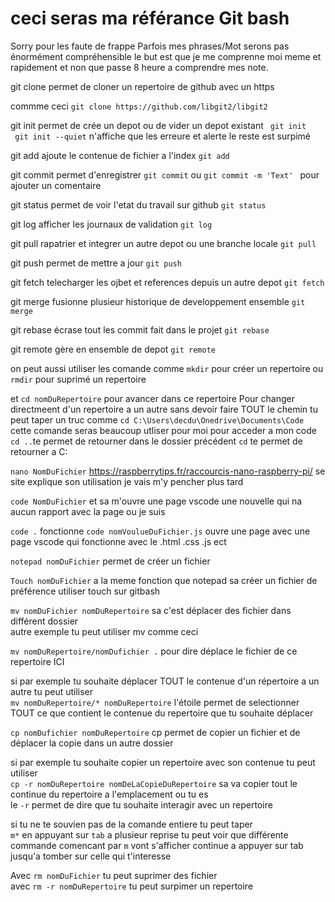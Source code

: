 # ceci seras ma référance Git bash

Sorry pour les faute de frappe Parfois mes phrases/Mot serons pas énormément compréhensible le but est que je me comprenne moi meme et rapidement et non que passe 8 heure a comprendre mes note.

git clone permet de cloner un repertoire de github avec un https 

commme ceci `git clone https://github.com/libgit2/libgit2`

git init permet de crée un depot ou de vider un depot existant 
 `` git init`` <br>
`` git init --quiet`` n'affiche que les erreure et alerte le reste est surpimé

 git add  ajoute le contenue de fichier a l'index 
 ``git add``

 git commit permet d'enregistrer 
 ``git commit`` ou ``git commit -m 'Text' `` pour ajouter un comentaire 

 git status permet de voir l'etat du travail sur github 
 ``git status``

 git log afficher les journaux de validation
 ``git log``

git pull rapatrier et integrer un autre depot ou une branche locale 
``git pull``

git push permet de mettre a jour 
``git push``

git fetch  telecharger les ojbet  et references depuis un autre depot
``git fetch``

git merge fusionne plusieur historique de developpement ensemble 
``git merge``

git rebase écrase tout les commit fait dans le projet 
``git rebase``

git remote gère en ensemble de depot 
``git remote ``

on peut aussi utiliser les comande comme 
``mkdir`` pour créer un repertoire 
ou ``rmdir`` pour suprimé un repertoire


et ``cd nomDuRepertoire`` pour avancer dans ce repertoire
Pour changer directmeent d'un repertoire a un autre sans devoir faire TOUT le chemin tu peut taper un truc comme 
``cd C:\Users\decdu\Onedrive\Documents\Code`` cette comande seras beaucoup utliser pour moi pour acceder a mon code 
``cd ..``te permet de retourner dans le dossier précédent 
``cd`` te permet de retourner a C:


``nano NomDuFichier`` <https://raspberrytips.fr/raccourcis-nano-raspberry-pi/> se site explique son utilisation je vais m'y pencher plus tard

``code NomDuFichier`` et sa m'ouvre une page vscode une nouvelle qui na aucun rapport avec la page ou je suis

``code .`` fonctionne 
``code nomVoulueDuFichier.js`` ouvre une page avec une page vscode qui fonctionne avec le .html .css .js ect

``notepad nomDuFichier`` permet de créer un fichier

``Touch nomDuFichier`` a la meme fonction que notepad sa créer un fichier de préférence utiliser touch sur gitbash

``mv nomDuFichier nomDuRepertoire`` sa c'est déplacer des fichier dans différent dossier  
autre exemple tu peut utiliser mv comme ceci 

``mv nomDuRepertoire/nomDufichier .`` pour dire déplace le fichier de ce repertoire ICI 

si par exemple tu souhaite déplacer TOUT le contenue d'un répertoire a un autre tu peut utiliser <br>
``mv nomDuRepertoire/* nomDuRepertoire`` l'étoile permet de selectionner TOUT ce que contient le contenue du repertoire que tu souhaite déplacer 

``cp nomDufichier nomDuRepertoire`` cp permet de copier un fichier et de déplacer la copie dans un autre dossier 

si par exemple tu souhaite copier un repertoire avec son contenue  tu peut utiliser <br>
``cp -r nomDuRepertoire nomDeLaCopieDuRepertoire``
sa va copier tout le continue du repertoire a l'emplacement ou tu es <br>
le ``-r`` permet de dire que tu souhaite interagir  avec un repertoire

si tu ne te souvien pas de la comande entiere tu peut taper <br>
``m*`` en appuyant sur ``tab`` a plusieur reprise tu peut voir que différente commande comencant par ``m`` vont s'afficher continue a appuyer sur tab jusqu'a tomber sur celle qui t'interesse

Avec ``rm nomDuFichier`` tu peut suprimer des fichier <br>
avec ``rm -r nomDuRepertoire`` tu peut surpimer un repertoire



 









